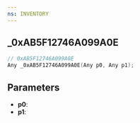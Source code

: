 ```yaml
---
ns: INVENTORY
---
```

## _0xAB5F12746A099A0E

```c
// 0xAB5F12746A099A0E
Any _0xAB5F12746A099A0E(Any p0, Any p1);
```

## Parameters
* **p0**:
* **p1**:
